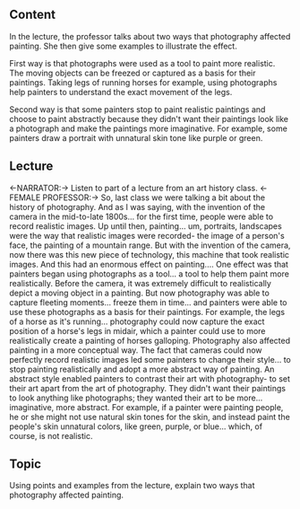 ## Content
In the lecture, the professor talks about two ways that photography affected painting. She then give some examples to illustrate the effect.

First way is that photographs were used as a tool to paint more realistic. The moving objects can be freezed or captured as a basis for their paintings. Taking legs of running horses for example, using photographs help painters to understand the exact movement of the legs.

Second way is that some painters stop to paint realistic paintings and choose to paint abstractly because they didn't want their paintings look like a photograph and make the paintings more imaginative. For example, some painters draw a portrait with unnatural skin tone like purple or green. 

## Lecture
<-NARRATOR:-> Listen to part of a lecture from an art history class.
<-FEMALE PROFESSOR:-> So, last class we were talking a bit about the history of photography.
And as I was saying,
with the invention of the camera in the mid-to-late 1800s...
for the first time, people were able to record realistic images.
Up until then, painting...
um, portraits, landscapes were the way that realistic images were recorded-
the image of a person's face, the painting of a mountain range.
But with the invention of the camera,
now there was this new piece of technology, this machine that took realistic images.
And this had an enormous effect on painting....
One effect was that painters began using photographs as a tool...
a tool to help them paint more realistically.
Before the camera, it was extremely difficult to realistically depict a moving object in a painting.
But now photography was able to capture fleeting moments...
freeze them in time...
and painters were able to use these photographs as a basis for their paintings.
For example, the legs of a horse as it's running...
photography could now capture the exact position of a horse's legs in midair,
which a painter could use to more realistically create a painting of horses galloping.
Photography also affected painting in a more conceptual way.
The fact that cameras could now perfectly record realistic images led some painters to change their style...
to stop painting realistically and adopt a more abstract way of painting.
An abstract style enabled painters to contrast their art with photography-
to set their art apart from the art of photography.
They didn't want their paintings to look anything like photographs;
they wanted their art to be more...
imaginative,
more abstract.
For example, if a painter were painting people,
he or she might not use natural skin tones for the skin,
and instead paint the people's skin unnatural colors,
like green, purple, or blue...
which, of course, is not realistic.

## Topic
Using points and examples from the lecture, explain two ways that photography affected painting.